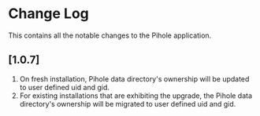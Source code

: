 # Change Log

This contains all the notable changes to the Pihole application.

## [1.0.7]

1. On fresh installation, Pihole data directory's ownership will be updated to user defined uid and gid.
2. For existing installations that are exhibiting the upgrade, the Pihole data directory's ownership will be migrated to user defined uid and gid.
